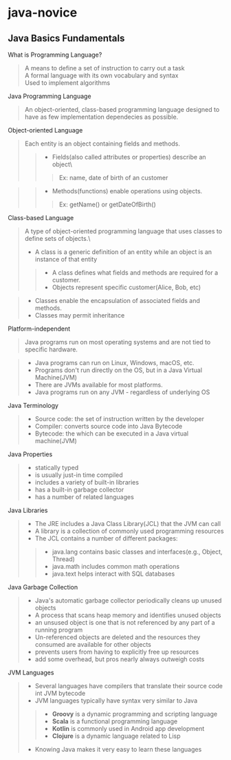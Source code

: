 # java-novice
## Java Basics Fundamentals

What is Programming Language?
> A means to define a set of instruction to carry out a task\
> A formal language with its own vocabulary and syntax\
> Used to implement algorithms

Java Programming Language
> An object-oriented, class-based programming language designed to have as few implementation dependecies as possible.

Object-oriented Language
> Each entity is an object containing fields and methods.
>>* Fields(also called attributes or properties) describe an object\
>>> Ex: name, date of birth of an customer

>>* Methods(functions) enable operations using objects.
>>> Ex: getName() or getDateOfBirth()

Class-based Language
> A type of object-oriented programming language that uses classes to define sets of objects.\
>* A class is a generic definition of an entity while an object is an instance of that entity
>>* A class defines what fields and methods are required for a customer.
>>* Objects represent specific customer(Alice, Bob, etc)

>* Classes enable the encapsulation of associated fields and methods.
>* Classes may permit inheritance

Platform-independent
> Java programs run on most operating systems and are not tied to specific hardware.

>* Java programs can run on Linux, Windows, macOS, etc.
>* Programs don't run directly on the OS, but in a Java Virtual Machine(JVM)
>* There are JVMs available for most platforms.
>* Java programs run on any JVM - regardless of underlying OS

Java Terminology
>* Source code: the set of instruction written by the developer
>* Compiler: converts source code into Java Bytecode
>* Bytecode: the which can be executed in a Java virtual machine(JVM)

Java Properties
>* statically typed
>* is usually just-in time compiled
>* includes a variety of built-in libraries
>* has a built-in garbage collector
>* has a number of related languages

Java Libraries
>* The JRE includes a Java Class Library(JCL) that the JVM can call
>* A library is a collection of commonly used programming resources
>* The JCL contains a number of different packages:
>>* java.lang contains basic classes and interfaces(e.g., Object, Thread)
>>* java.math includes common math operations
>>* java.text helps interact with SQL databases

Java Garbage Collection
>* Java's automatic garbage collector periodically cleans up unused objects
>* A process that scans heap memory and identifies unused objects
>* an unsused object is one that is not referenced by any part of a running program
>* Un-referenced objects are deleted and the resources they consumed are available for other objects
>* prevents users from having to explicitly free up resources
>* add some overhead, but pros nearly always outweigh costs

JVM Languages
>* Several languages have compilers that translate their source code int JVM bytecode
>* JVM languages typically have syntax very similar to Java
>>* **Groovy** is a dynamic programming and scripting language
>>* **Scala** is a functional programming language
>>* **Kotlin** is commonly used in Android app development
>>* **Clojure** is a dynamic language related to Lisp
>* Knowing Java makes it very easy to learn these languages














